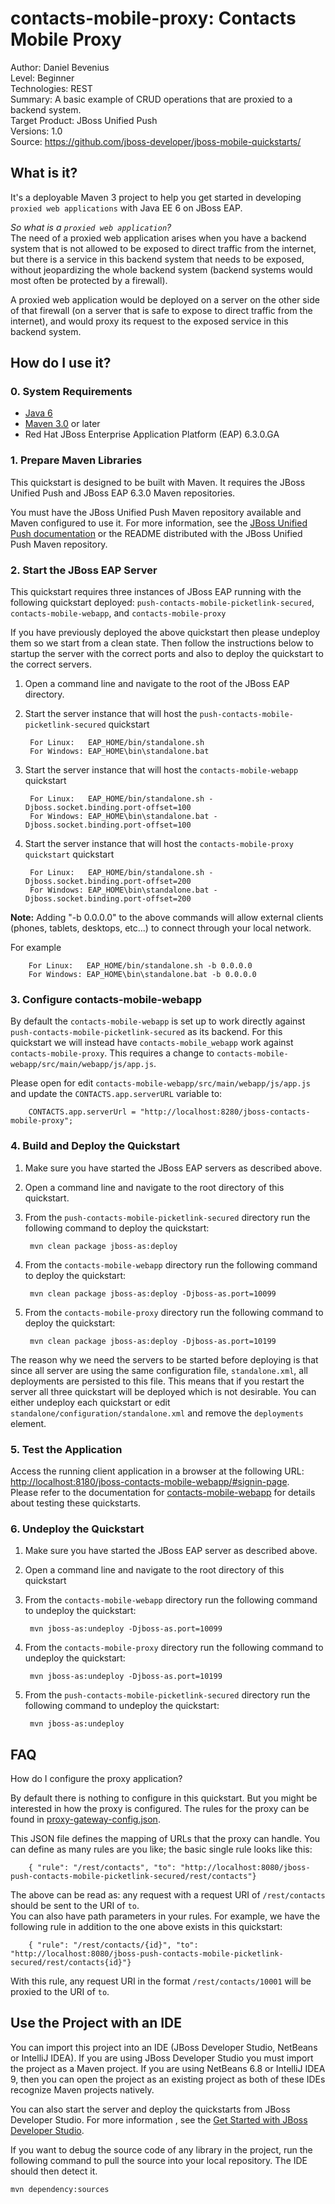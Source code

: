 contacts-mobile-proxy: Contacts Mobile Proxy
===========================
Author: Daniel Bevenius  
Level: Beginner  
Technologies: REST  
Summary: A basic example of CRUD operations that are proxied to a backend system.  
Target Product: JBoss Unified Push  
Versions: 1.0  
Source: <https://github.com/jboss-developer/jboss-mobile-quickstarts/>  

## What is it?

It's a deployable Maven 3 project to help you get started in developing `proxied web applications` with Java EE 6 on JBoss EAP.

_So what is a `proxied web application`?_  
The need of a proxied web application arises when you have a backend system that is not allowed to be exposed to direct traffic from the internet, but there is a service in this backend system that needs to be exposed, without jeopardizing the whole backend system (backend systems would most often be protected by a firewall).

A proxied web application would be deployed on a server on the other side of that firewall (on a server that is safe to expose to direct traffic from the internet), and would proxy its request to the exposed service in this backend system.

## How do I use it?

### 0. System Requirements

* [Java 6](http://www.oracle.com/technetwork/java/javase/downloads/index.html)
* [Maven 3.0](http://maven.apache.org) or later
* Red Hat JBoss Enterprise Application Platform (EAP) 6.3.0.GA

### 1. Prepare Maven Libraries

This quickstart is designed to be built with Maven. It requires the JBoss Unified Push and JBoss EAP 6.3.0 Maven repositories.

You must have the JBoss Unified Push Maven repository available and Maven configured to use it. For more information, see the [JBoss Unified Push documentation](https://access.redhat.com/documentation/en-US/Red_Hat_JBoss_Unified_Push/) or the README distributed with the JBoss Unified Push Maven repository.


### 2. Start the JBoss EAP Server

This quickstart requires three instances of JBoss EAP running with the following quickstart deployed:
`push-contacts-mobile-picketlink-secured`, `contacts-mobile-webapp`, and `contacts-mobile-proxy`

If you have previously deployed the above quickstart then please undeploy them so we start from a clean state. Then follow
the instructions below to startup the server with the correct ports and also to deploy the quickstart to the correct
servers.

1. Open a command line and navigate to the root of the JBoss EAP directory.
2. Start the server instance that will host the `push-contacts-mobile-picketlink-secured` quickstart

        For Linux:   EAP_HOME/bin/standalone.sh
        For Windows: EAP_HOME\bin\standalone.bat

3. Start the server instance that will host the `contacts-mobile-webapp` quickstart

        For Linux:   EAP_HOME/bin/standalone.sh -Djboss.socket.binding.port-offset=100
        For Windows: EAP_HOME\bin\standalone.bat -Djboss.socket.binding.port-offset=100

4. Start the server instance that will host the `contacts-mobile-proxy quickstart` quickstart

        For Linux:   EAP_HOME/bin/standalone.sh -Djboss.socket.binding.port-offset=200
        For Windows: EAP_HOME\bin\standalone.bat -Djboss.socket.binding.port-offset=200


**Note:** Adding "-b 0.0.0.0" to the above commands will allow external clients (phones, tablets, desktops, etc...) to connect through your local network.

For example

        For Linux:   EAP_HOME/bin/standalone.sh -b 0.0.0.0
        For Windows: EAP_HOME\bin\standalone.bat -b 0.0.0.0


### 3. Configure contacts-mobile-webapp

By default the `contacts-mobile-webapp` is set up to work directly against `push-contacts-mobile-picketlink-secured` as its backend. For this quickstart we will instead have `contacts-mobile_webapp` work against `contacts-mobile-proxy`. This requires a change to `contacts-mobile-webapp/src/main/webapp/js/app.js`.  

Please open for edit  `contacts-mobile-webapp/src/main/webapp/js/app.js` and update the `CONTACTS.app.serverURL` variable to:

        CONTACTS.app.serverUrl = "http://localhost:8280/jboss-contacts-mobile-proxy";


### 4. Build and Deploy the Quickstart

1. Make sure you have started the JBoss EAP servers as described above.
2. Open a command line and navigate to the root directory of this quickstart.
3. From the `push-contacts-mobile-picketlink-secured` directory run the following command to deploy the quickstart:

        mvn clean package jboss-as:deploy

4. From the `contacts-mobile-webapp` directory run the following command to deploy the quickstart:

        mvn clean package jboss-as:deploy -Djboss-as.port=10099

5. From the `contacts-mobile-proxy` directory run the following command to deploy the quickstart:

        mvn clean package jboss-as:deploy -Djboss-as.port=10199


The reason why we need the servers to be started before deploying is that since all server are using the same configuration file, `standalone.xml`, all deployments are persisted to this file. This means that if you restart the server all three quickstart will be deployed which is not desirable. You can either undeploy each quickstart or edit `standalone/configuration/standalone.xml` and remove the `deployments` element.

### 5. Test the Application

Access the running client application in a browser at the following URL: <http://localhost:8180/jboss-contacts-mobile-webapp/#signin-page>.  
Please refer to the documentation for [contacts-mobile-webapp](../../client/contacts-mobile-webapp) for details about testing these quickstarts.

### 6. Undeploy the Quickstart

1. Make sure you have started the JBoss EAP server as described above.
2. Open a command line and navigate to the root directory of this quickstart
3. From the `contacts-mobile-webapp` directory run the following command to undeploy the quickstart:

        mvn jboss-as:undeploy -Djboss-as.port=10099

4. From the `contacts-mobile-proxy` directory run the following command to undeploy the quickstart:

        mvn jboss-as:undeploy -Djboss-as.port=10199

5. From the `push-contacts-mobile-picketlink-secured` directory run the following command to undeploy the quickstart:

        mvn jboss-as:undeploy


## FAQ

How do I configure the proxy application?

By default there is nothing to configure in this quickstart. But you might be interested in how the proxy is configured. The rules for the proxy can be found in
[proxy-gateway-config.json](./src/main/webapp/WEB-INF/proxy-gateway-config.json).

This JSON file defines the mapping of URLs that the proxy can handle. You can define as many rules are you like; the basic single rule looks like this:

        { "rule": "/rest/contacts", "to": "http://localhost:8080/jboss-push-contacts-mobile-picketlink-secured/rest/contacts"}

The above can be read as: any request with a request URI of `/rest/contacts` should be sent to the URI of `to`.  
You can also have path parameters in your rules. For example, we have the following rule in addition to the one above exists in this quickstart:

        { "rule": "/rest/contacts/{id}", "to": "http://localhost:8080/jboss-push-contacts-mobile-picketlink-secured/rest/contacts{id}"}


With this rule, any request URI in the format `/rest/contacts/10001` will be proxied to the URI of `to`.


## Use the Project with an IDE

You can import this project into an IDE (JBoss Developer Studio, NetBeans or IntelliJ IDEA). If you are using JBoss Developer Studio you must import the project as a Maven project. If you are using NetBeans 6.8 or IntelliJ IDEA 9, then you can open the project as an existing project as both of these IDEs recognize Maven projects natively.

You can also start the server and deploy the quickstarts from JBoss Developer Studio. For more information , see the [Get Started with JBoss Developer Studio](http://www.jboss.org/products/devstudio/get-started/ "Get Started with JBoss Developer Studio").


If you want to debug the source code of any library in the project, run the following command to pull the source into your local repository. The IDE should then detect it.

    mvn dependency:sources

